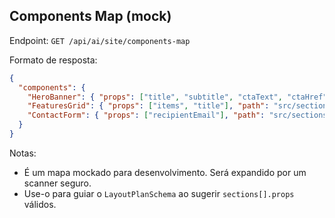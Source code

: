 ## Components Map (mock)

Endpoint: `GET /api/ai/site/components-map`

Formato de resposta:

```json
{
  "components": {
    "HeroBanner": { "props": ["title", "subtitle", "ctaText", "ctaHref"], "path": "src/sections/HeroBanner" },
    "FeaturesGrid": { "props": ["items", "title"], "path": "src/sections/FeaturesGrid" },
    "ContactForm": { "props": ["recipientEmail"], "path": "src/sections/ContactForm" }
  }
}
```

Notas:

- É um mapa mockado para desenvolvimento. Será expandido por um scanner seguro.
- Use-o para guiar o `LayoutPlanSchema` ao sugerir `sections[].props` válidos.



